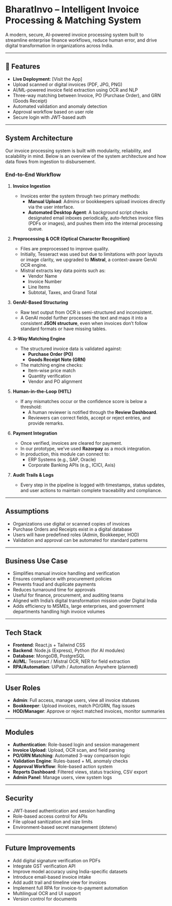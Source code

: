 # BharatInvo – Intelligent Invoice Processing & Matching System

A modern, secure, AI-powered invoice processing system built to streamline enterprise finance workflows, reduce human error, and drive digital transformation in organizations across India.

---

## 🔧 Features

-  **Live Deployment**: [Visit the App]
-  Upload scanned or digital invoices (PDF, JPG, PNG)
-  AI/ML-powered invoice field extraction using OCR and NLP
-  Three-way matching between Invoice, PO (Purchase Order), and GRN (Goods Receipt)
-  Automated validation and anomaly detection
-  Approval workflow based on user role
-  Secure login with JWT-based auth

---

## System Architecture

Our invoice processing system is built with modularity, reliability, and scalability in mind. Below is an overview of the system architecture and how data flows from ingestion to disbursement.

###  End-to-End Workflow

1. **Invoice Ingestion**
   - Invoices enter the system through two primary methods:
     - **Manual Upload**: Admins or bookkeepers upload invoices directly via the user interface.
     - **Automated Desktop Agent**: A background script checks designated email inboxes periodically, auto-fetches invoice files (PDFs or images), and pushes them into the internal processing queue.

2. **Preprocessing & OCR (Optical Character Recognition)**
   - Files are preprocessed to improve quality.
   - Initially, Tesseract was used but due to limitations with poor layouts or image clarity, we upgraded to **Mistral**, a context-aware GenAI OCR engine.
   - Mistral extracts key data points such as:
     - Vendor Name
     - Invoice Number
     - Line Items
     - Subtotal, Taxes, and Grand Total

3. **GenAI-Based Structuring**
   - Raw text output from OCR is semi-structured and inconsistent.
   - A GenAI model further processes the text and maps it into a consistent **JSON structure**, even when invoices don’t follow standard formats or have missing tables.

4. **3-Way Matching Engine**
   - The structured invoice data is validated against:
     - **Purchase Order (PO)**
     - **Goods Receipt Note (GRN)**
   - The matching engine checks:
     - Item-wise price match
     - Quantity verification
     - Vendor and PO alignment

5. **Human-in-the-Loop (HITL)**
   - If any mismatches occur or the confidence score is below a threshold:
     - A human reviewer is notified through the **Review Dashboard**.
     - Reviewers can correct fields, accept or reject entries, and provide remarks.

6. **Payment Integration**
   - Once verified, invoices are cleared for payment.
   - In our prototype, we’ve used **Razorpay** as a mock integration.
   - In production, this module can connect to:
     - ERP Systems (e.g., SAP, Oracle)
     - Corporate Banking APIs (e.g., ICICI, Axis)

7. **Audit Trails & Logs**
   - Every step in the pipeline is logged with timestamps, status updates, and user actions to maintain complete traceability and compliance.

---

## Assumptions

- Organizations use digital or scanned copies of invoices
- Purchase Orders and Receipts exist in a digital database
- Users will have predefined roles (Admin, Bookkeeper, HOD)
- Validation and approval can be automated for standard patterns

---

## Business Use Case

- Simplifies manual invoice handling and verification
- Ensures compliance with procurement policies
- Prevents fraud and duplicate payments
- Reduces turnaround time for approvals
- Useful for finance, procurement, and auditing teams
- Aligned with India’s digital transformation mission under Digital India
- Adds efficiency to MSMEs, large enterprises, and government departments handling high invoice volumes

---

## Tech Stack

- **Frontend**: React.js + Tailwind CSS
- **Backend**: Node.js (Express), Python (for AI modules)
- **Database**: MongoDB, PostgreSQL
- **AI/ML**: Tesseract / Mistral OCR, NER for field extraction
- **RPA/Automation**: UiPath / Automation Anywhere (planned)

---

## User Roles

- **Admin**: Full access, manage users, view all invoice statuses
- **Bookkeeper**: Upload invoices, match PO/GRN, flag issues
- **HOD/Manager**: Approve or reject matched invoices, monitor summaries

---

## Modules

- **Authentication**: Role-based login and session management
- **Invoice Upload**: Upload, OCR scan, and field parsing
- **PO/GRN Matching**: Automated 3-way comparison logic
- **Validation Engine**: Rules-based + ML anomaly checks
- **Approval Workflow**: Role-based action system
- **Reports Dashboard**: Filtered views, status tracking, CSV export
- **Admin Panel**: Manage users, view system logs

---

##  Security

- JWT-based authentication and session handling
- Role-based access control for APIs
- File upload sanitization and size limits
- Environment-based secret management (dotenv)

---

## Future Improvements

- Add digital signature verification on PDFs
- Integrate GST verification API
- Improve model accuracy using India-specific datasets
- Introduce email-based invoice intake
- Add audit trail and timeline view for invoices
- Implement full RPA for invoice-to-payment automation
- Multilingual OCR and UI support
- Version control for documents
